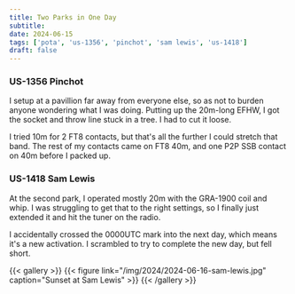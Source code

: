 ```yaml
---
title: Two Parks in One Day
subtitle:
date: 2024-06-15
tags: ['pota', 'us-1356', 'pinchot', 'sam lewis', 'us-1418']
draft: false
---
```


### US-1356 Pinchot

I setup at a pavillion
far away from everyone else,
so as not to burden anyone wondering what I was doing.
Putting up the 20m-long EFHW,
I got the socket and throw line
stuck in a tree.
I had to cut it loose.

I tried 10m for 2 FT8 contacts,
but that's all the further I could stretch that band.
The rest of my contacts came on FT8 40m,
and one P2P SSB contact on 40m before I packed up.

### US-1418 Sam Lewis

At the second park,
I operated mostly 20m with the GRA-1900 coil and whip.
I was struggling to get that to the right settings,
so I finally just extended it
and hit the tuner on the radio.

I accidentally crossed the 0000UTC mark into the next day,
which means it's a new activation.
I scrambled to try to complete the new day,
but fell short.

{{< gallery >}}
{{< figure link="/img/2024/2024-06-16-sam-lewis.jpg" caption="Sunset at Sam Lewis" >}}
{{< /gallery >}}

<!--more-->
